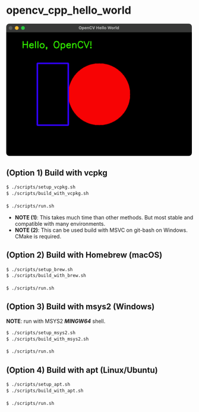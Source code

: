 # opencv_cpp_hello_world

<!-- ![screenshot](./screenshot.png) -->

<a href="./screenshot.png"><img src="./screenshot.png" width="500px"></a>

## (Option 1) Build with vcpkg

```bash
$ ./scripts/setup_vcpkg.sh
$ ./scripts/build_with_vcpkg.sh

$ ./scripts/run.sh
```

- **NOTE (1)**: This takes much time than other methods. But most stable and compatible with many environments.
- **NOTE (2)**: This can be used build with MSVC on git-bash on Windows. CMake is required.

## (Option 2) Build with Homebrew (macOS)

```bash
$ ./scripts/setup_brew.sh
$ ./scripts/build_with_brew.sh

$ ./scripts/run.sh
```

## (Option 3) Build with msys2 (Windows)

**NOTE**: run with MSYS2 ***MINGW64*** shell.

```bash
$ ./scripts/setup_msys2.sh
$ ./scripts/build_with_msys2.sh

$ ./scripts/run.sh
```

## (Option 4) Build with apt (Linux/Ubuntu)

```bash
$ ./scripts/setup_apt.sh
$ ./scripts/build_with_apt.sh

$ ./scripts/run.sh
```
